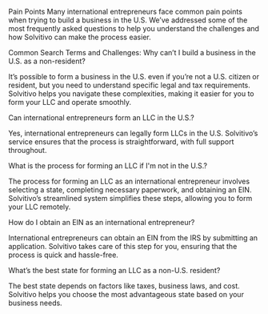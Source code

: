 Pain Points
Many international entrepreneurs face common pain points when trying to build a business in the U.S. We’ve addressed some of the most frequently asked questions to help you understand the challenges and how Solvitivo can make the process easier.

Common Search Terms and Challenges:
Why can’t I build a business in the U.S. as a non-resident?

It’s possible to form a business in the U.S. even if you’re not a U.S. citizen or resident, but you need to understand specific legal and tax requirements. Solvitivo helps you navigate these complexities, making it easier for you to form your LLC and operate smoothly.

Can international entrepreneurs form an LLC in the U.S.?

Yes, international entrepreneurs can legally form LLCs in the U.S. Solvitivo’s service ensures that the process is straightforward, with full support throughout.

What is the process for forming an LLC if I'm not in the U.S.?

The process for forming an LLC as an international entrepreneur involves selecting a state, completing necessary paperwork, and obtaining an EIN. Solvitivo’s streamlined system simplifies these steps, allowing you to form your LLC remotely.

How do I obtain an EIN as an international entrepreneur?

International entrepreneurs can obtain an EIN from the IRS by submitting an application. Solvitivo takes care of this step for you, ensuring that the process is quick and hassle-free.

What’s the best state for forming an LLC as a non-U.S. resident?

The best state depends on factors like taxes, business laws, and cost. Solvitivo helps you choose the most advantageous state based on your business needs.

